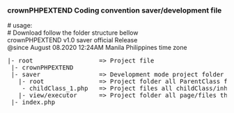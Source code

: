 <h3>crownPHPEXTEND Coding convention saver/development file</h3>
# usage: <br />
# Download follow the folder structure bellow <br />
  crownPHPEXTEND v1.0 saver official Release <br />
  @since August 08.2020 12:24AM Manila Philippines time zone
  
<pre>
|- root                  => Project file  
 |- crownPHPEXTEND
 |- saver                => Development mode project folder 
   |- root               => Project folder all ParentClass functionality methods which set to Protected, Private and Final
    - childClass_1.php   => Project files all childClass/inheritance method which set all to Final public called handler carry the burden between root and executor/view files.
   |- view/executor      => Project folder all page/files that contains data for client side specially HTML.  
 |- index.php
</pre>  
   
